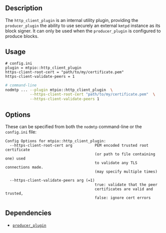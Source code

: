 ## Description

The `http_client_plugin`  is an internal utility plugin, providing the `producer_plugin` the ability to use securely an external `kmtpd` instance as its block signer. It can only be used when the `producer_plugin` is configured to produce blocks.

## Usage

```console
# config.ini
plugin = mtpio::http_client_plugin
https-client-root-cert = "path/to/my/certificate.pem"
https-client-validate-peers = 1
```
```sh
# command-line
nodmtp ... --plugin mtpio::http_client_plugin  \
           --https-client-root-cert "path/to/my/certificate.pem"  \
           --https-client-validate-peers 1
```

## Options

These can be specified from both the `nodmtp` command-line or the `config.ini` file:

```console
Config Options for mtpio::http_client_plugin:
  --https-client-root-cert arg          PEM encoded trusted root certificate 
                                        (or path to file containing one) used 
                                        to validate any TLS connections made.  
                                        (may specify multiple times)
                                        
  --https-client-validate-peers arg (=1)
                                        true: validate that the peer 
                                        certificates are valid and trusted, 
                                        false: ignore cert errors
```

## Dependencies

* [`producer_plugin`](../producer_plugin/index.md)
